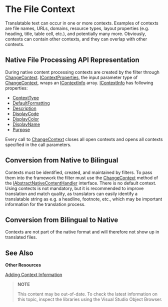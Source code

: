 The File Context
==

Translatable text can occur in one or more contexts. Examples of contexts are file names, URLs, domains, resource types, layout properties (e.g. heading, title, table cell, etc.), and potentially many more. Obviously, contexts can contain other contexts, and they can overlap with other contexts.

Native File Processing API Representation
--

During native content processing contexts are created by the filter through [ChangeContext](../../api/filetypesupport/Sdl.FileTypeSupport.Framework.NativeApi.IAbstractNativeContentHandler.yml#Sdl_FileTypeSupport_Framework_NativeApi_IAbstractNativeContentHandler_ChangeContext_Sdl_FileTypeSupport_Framework_NativeApi_IContextProperties_). [IContextProperties](../../api/filetypesupport/Sdl.FileTypeSupport.Framework.NativeApi.IContextProperties.yml), the input parameter type of [ChangeContext](../../api/filetypesupport/Sdl.FileTypeSupport.Framework.NativeApi.IAbstractNativeContentHandler.yml#Sdl_FileTypeSupport_Framework_NativeApi_IAbstractNativeContentHandler_ChangeContext_Sdl_FileTypeSupport_Framework_NativeApi_IContextProperties_), wraps an [IContextInfo](../../api/filetypesupport/Sdl.FileTypeSupport.Framework.NativeApi.IContextInfo.yml) array. [IContextInfo](../../api/filetypesupport/Sdl.FileTypeSupport.Framework.NativeApi.IContextInfo.yml) has following properties:

* [ContextType](../../api/filetypesupport/Sdl.FileTypeSupport.Framework.NativeApi.IContextInfo.yml#Sdl_FileTypeSupport_Framework_NativeApi_IContextInfo_ContextType)
* [DefaultFormatting](../../api/filetypesupport/Sdl.FileTypeSupport.Framework.NativeApi.IContextInfo.yml#Sdl_FileTypeSupport_Framework_NativeApi_IContextInfo_DefaultFormatting)
* [Description](../../api/filetypesupport/Sdl.FileTypeSupport.Framework.NativeApi.IContextInfo.yml#Sdl_FileTypeSupport_Framework_NativeApi_IContextInfo_Description)
* [DisplayCode](../../api/filetypesupport/Sdl.FileTypeSupport.Framework.NativeApi.IContextInfo.yml#Sdl_FileTypeSupport_Framework_NativeApi_IContextInfo_DisplayCode)
* [DisplayColor](../../api/filetypesupport/Sdl.FileTypeSupport.Framework.NativeApi.IContextInfo.yml#Sdl_FileTypeSupport_Framework_NativeApi_IContextInfo_DisplayColor)
* [DisplayName](../../api/filetypesupport/Sdl.FileTypeSupport.Framework.NativeApi.IContextInfo.yml#Sdl_FileTypeSupport_Framework_NativeApi_IContextInfo_DisplayName)
* [Purpose](../../api/filetypesupport/Sdl.FileTypeSupport.Framework.NativeApi.IContextInfo.yml#Sdl_FileTypeSupport_Framework_NativeApi_IContextInfo_Purpose)

Every call to [ChangeContext](../../api/filetypesupport/Sdl.FileTypeSupport.Framework.NativeApi.IAbstractNativeContentHandler.yml#Sdl_FileTypeSupport_Framework_NativeApi_IAbstractNativeContentHandler_ChangeContext_Sdl_FileTypeSupport_Framework_NativeApi_IContextProperties_) closes all open contexts and opens all contexts specified in the call parameters.

Conversion from Native to Bilingual
--

Contexts must be identified, created, and maintained by filters. To pass them into the framework the filter must use the [ChangeContext](../../api/filetypesupport/Sdl.FileTypeSupport.Framework.NativeApi.IAbstractNativeContentHandler.yml#Sdl_FileTypeSupport_Framework_NativeApi_IAbstractNativeContentHandler_ChangeContext_Sdl_FileTypeSupport_Framework_NativeApi_IContextProperties_) method of the [IAbstractNativeContentHandler](../../api/filetypesupport/Sdl.FileTypeSupport.Framework.NativeApi.IAbstractNativeContentHandler.yml) interface. There is no default context. Using contects is not mandatory, but it is recommended to improve translation and match quality, as translators can easily identify a translatable string as e.g. a headline, footnote, etc., which may be important information for the translation process.

Conversion from Bilingual to Native
--

Contexts are not part of the native format and will therefore not show up in translated files.

See Also
--

**Other Resources**

[Adding Context Information](adding_context_information.md)


>**NOTE**
>
> This content may be out-of-date. To check the latest information on this topic, inspect the libraries using the Visual Studio Object Browser.